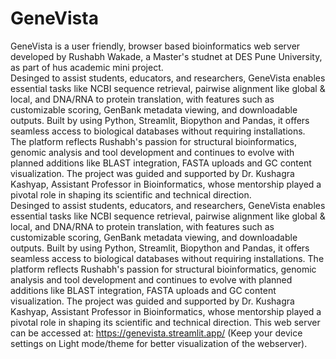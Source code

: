 # GeneVista
GeneVista is a user friendly, browser based bioinformatics web server developed by Rushabh Wakade, a Master's studnet at DES Pune University, as part of hus academic mini project. 
<br>
Desinged to assist students, educators, and researchers, GeneVista enables essential tasks like NCBI sequence retrieval, pairwise alignment like global & local, and DNA/RNA to protein translation, with features such as customizable scoring, GenBank metadata viewing, and downloadable outputs. Built by using Python, Streamlit, Biopython and Pandas, it offers seamless access to biological databases without requiring installations. 
<br>
The platform reflects Rushabh's passion for structural bioinformatics, genomic analysis and tool development and continues to evolve with planned additions like BLAST integration, FASTA uploads and GC content visualization. The project was guided and supported by Dr. Kushagra Kashyap, Assistant Professor in Bioinformatics, whose mentorship played a pivotal role in shaping its scientific and technical direction.
<br> 
Desinged to assist students, educators, and researchers, GeneVista enables essential tasks like NCBI sequence retrieval, pairwise alignment like global & local, and DNA/RNA to protein translation, with features such as customizable scoring, GenBank metadata viewing, and downloadable outputs. Built by using Python, Streamlit, Biopython and Pandas, it offers seamless access to biological databases without requiring installations. The platform reflects Rushabh's passion for structural bioinformatics, genomic analysis and tool development and continues to evolve with planned additions like BLAST integration, FASTA uploads and GC content visualization. The project was guided and supported by Dr. Kushagra Kashyap, Assistant Professor in Bioinformatics, whose mentorship played a pivotal role in shaping its scientific and technical direction. 
This web server can be accessed at: https://genevista.streamlit.app/ (Keep your device settings on Light mode/theme for better visualization of the webserver).